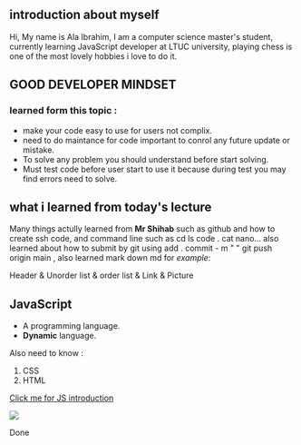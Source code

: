 ## introduction about myself
Hi, My name is Ala Ibrahim, I am a computer science master's student, currently learning JavaScript developer at LTUC university, playing chess is one of the most lovely hobbies i love to do it.

## GOOD DEVELOPER MINDSET ##
### learned form this topic : 
- make your code easy to use for users not complix.
- need to do maintance for code important to conrol any future update or mistake.
- To solve any problem you should understand before start solving.
- Must test code before user start to use it because during test you may find errors need to solve.

## what i learned from today's lecture 
Many things actully learned from **Mr Shihab** such as github and how to create ssh code, and command line such as cd ls code . cat nano... also learned about how to submit by git using add . commit - m " " git push origin main , also learned mark down md for *example*: 

Header & Unorder list & order list & Link & Picture

## JavaScript 
- A programming language.
- **Dynamic** language.

Also need to know :

1. CSS
2. HTML

[Click me for JS introduction](https://developer.mozilla.org/en-US/docs/Web/JavaScript)

![](https://upload.wikimedia.org/wikipedia/commons/6/6a/JavaScript-logo.png)

Done
